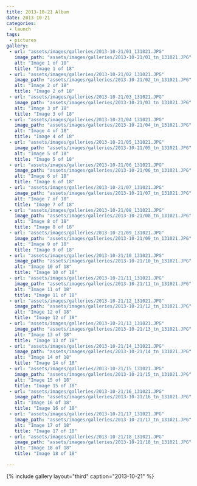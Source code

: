 ```yaml
---
title: 2013-10-21 Album
date: 2013-10-21
categories:
 - launch
tags:
 - pictures
gallery:
 - url: "assets/images/galleries/2013-10-21/01_131021.JPG"
   image_path: "assets/images/galleries/2013-10-21/01_tn_131021.JPG"
   alt: "Image 1 of 18"
   title: "Image 1 of 18"
 - url: "assets/images/galleries/2013-10-21/02_131021.JPG"
   image_path: "assets/images/galleries/2013-10-21/02_tn_131021.JPG"
   alt: "Image 2 of 18"
   title: "Image 2 of 18"
 - url: "assets/images/galleries/2013-10-21/03_131021.JPG"
   image_path: "assets/images/galleries/2013-10-21/03_tn_131021.JPG"
   alt: "Image 3 of 18"
   title: "Image 3 of 18"
 - url: "assets/images/galleries/2013-10-21/04_131021.JPG"
   image_path: "assets/images/galleries/2013-10-21/04_tn_131021.JPG"
   alt: "Image 4 of 18"
   title: "Image 4 of 18"
 - url: "assets/images/galleries/2013-10-21/05_131021.JPG"
   image_path: "assets/images/galleries/2013-10-21/05_tn_131021.JPG"
   alt: "Image 5 of 18"
   title: "Image 5 of 18"
 - url: "assets/images/galleries/2013-10-21/06_131021.JPG"
   image_path: "assets/images/galleries/2013-10-21/06_tn_131021.JPG"
   alt: "Image 6 of 18"
   title: "Image 6 of 18"
 - url: "assets/images/galleries/2013-10-21/07_131021.JPG"
   image_path: "assets/images/galleries/2013-10-21/07_tn_131021.JPG"
   alt: "Image 7 of 18"
   title: "Image 7 of 18"
 - url: "assets/images/galleries/2013-10-21/08_131021.JPG"
   image_path: "assets/images/galleries/2013-10-21/08_tn_131021.JPG"
   alt: "Image 8 of 18"
   title: "Image 8 of 18"
 - url: "assets/images/galleries/2013-10-21/09_131021.JPG"
   image_path: "assets/images/galleries/2013-10-21/09_tn_131021.JPG"
   alt: "Image 9 of 18"
   title: "Image 9 of 18"
 - url: "assets/images/galleries/2013-10-21/10_131021.JPG"
   image_path: "assets/images/galleries/2013-10-21/10_tn_131021.JPG"
   alt: "Image 10 of 18"
   title: "Image 10 of 18"
 - url: "assets/images/galleries/2013-10-21/11_131021.JPG"
   image_path: "assets/images/galleries/2013-10-21/11_tn_131021.JPG"
   alt: "Image 11 of 18"
   title: "Image 11 of 18"
 - url: "assets/images/galleries/2013-10-21/12_131021.JPG"
   image_path: "assets/images/galleries/2013-10-21/12_tn_131021.JPG"
   alt: "Image 12 of 18"
   title: "Image 12 of 18"
 - url: "assets/images/galleries/2013-10-21/13_131021.JPG"
   image_path: "assets/images/galleries/2013-10-21/13_tn_131021.JPG"
   alt: "Image 13 of 18"
   title: "Image 13 of 18"
 - url: "assets/images/galleries/2013-10-21/14_131021.JPG"
   image_path: "assets/images/galleries/2013-10-21/14_tn_131021.JPG"
   alt: "Image 14 of 18"
   title: "Image 14 of 18"
 - url: "assets/images/galleries/2013-10-21/15_131021.JPG"
   image_path: "assets/images/galleries/2013-10-21/15_tn_131021.JPG"
   alt: "Image 15 of 18"
   title: "Image 15 of 18"
 - url: "assets/images/galleries/2013-10-21/16_131021.JPG"
   image_path: "assets/images/galleries/2013-10-21/16_tn_131021.JPG"
   alt: "Image 16 of 18"
   title: "Image 16 of 18"
 - url: "assets/images/galleries/2013-10-21/17_131021.JPG"
   image_path: "assets/images/galleries/2013-10-21/17_tn_131021.JPG"
   alt: "Image 17 of 18"
   title: "Image 17 of 18"
 - url: "assets/images/galleries/2013-10-21/18_131021.JPG"
   image_path: "assets/images/galleries/2013-10-21/18_tn_131021.JPG"
   alt: "Image 18 of 18"
   title: "Image 18 of 18"

---
```


{% include gallery layout="third" caption="2013-10-21" %}
